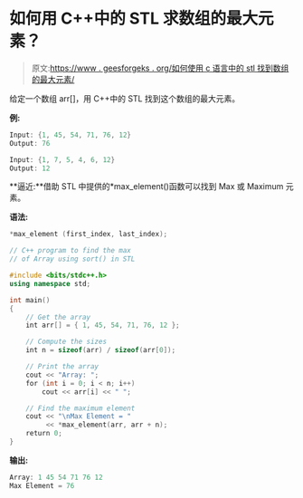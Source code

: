# 如何用 C++中的 STL 求数组的最大元素？

> 原文:[https://www . geesforgeks . org/如何使用 c 语言中的 stl 找到数组的最大元素/](https://www.geeksforgeeks.org/how-to-find-the-maximum-element-of-an-array-using-stl-in-c/)

给定一个数组 arr[]，用 C++中的 STL 找到这个数组的最大元素。

**例:**

```cpp
Input: {1, 45, 54, 71, 76, 12}
Output: 76

Input: {1, 7, 5, 4, 6, 12}
Output: 12

```

**逼近:**借助 STL 中提供的*max_element()函数可以找到 Max 或 Maximum 元素。

**语法:**

```cpp
*max_element (first_index, last_index);

```

```cpp
// C++ program to find the max
// of Array using sort() in STL

#include <bits/stdc++.h>
using namespace std;

int main()
{
    // Get the array
    int arr[] = { 1, 45, 54, 71, 76, 12 };

    // Compute the sizes
    int n = sizeof(arr) / sizeof(arr[0]);

    // Print the array
    cout << "Array: ";
    for (int i = 0; i < n; i++)
        cout << arr[i] << " ";

    // Find the maximum element
    cout << "\nMax Element = "
         << *max_element(arr, arr + n);
    return 0;
}
```

**输出:**

```cpp
Array: 1 45 54 71 76 12 
Max Element = 76

```